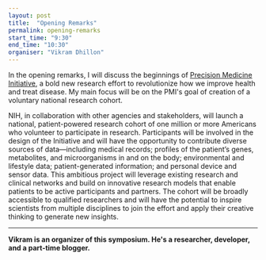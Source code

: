 ```yaml
---
layout: post
title:  "Opening Remarks"
permalink: opening-remarks
start_time: "9:30"
end_time: "10:30"
organiser: "Vikram Dhillon"
---
```


In the opening remarks, I will discuss the beginnings of [Precision Medicine Initiative](https://www.nih.gov/precision-medicine-initiative-cohort-program), a bold new research effort to revolutionize how we improve health and treat disease. My main focus will be on the PMI's goal of creation of a voluntary national research cohort. 

NIH, in collaboration with other agencies and stakeholders, will launch a national, patient-powered research cohort of one million or more Americans who volunteer to participate in research. Participants will be involved in the design of the Initiative and will have the opportunity to contribute diverse sources of data—including medical records; profiles of the patient’s genes, metabolites, and microorganisms in and on the body; environmental and lifestyle data; patient-generated information; and personal device and sensor data. This ambitious project will leverage existing research and clinical networks and build on innovative research models that enable patients to be active participants and partners. The cohort will be broadly accessible to qualified researchers and will have the potential to inspire scientists from multiple disciplines to join the effort and apply their creative thinking to generate new insights. 

---

**Vikram is an organizer of this symposium. He's a researcher, developer, and a part-time blogger.**

